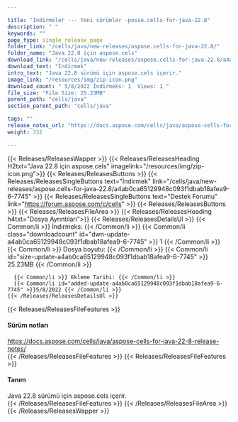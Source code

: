 ```yaml
---

title: "İndirmeler --- Yeni sürümler -posse.cells-for-java-22.8"
description: " "
keywords: ""
page_type: single_release_page
folder_link: "/cells/java/new-releases/aspose.cells-for-java-22.8/"
folder_name: "Java 22.8 için aspose.cels"
download_link: "/cells/java/new-releases/aspose.cells-for-java-22.8/a4ab0ca65129948c093f1dbab18afea9-6-7745"
download_text: "İndirmek"
intro_text: "Java 22.8 sürümü için aspose.cels içerir."
image_link: "/resources/img/zip-icon.png"
download_count: " 5/8/2022 İndirmeks: 1  Views: 1 "
file_size: "File Size: 25.23MB"
parent_path: "cells/java"
section_parent_path: "cells/java"

tags: ""
release_notes_url: "https://docs.aspose.com/cells/java/aspose-cells-for-java-22-8-release-notes/"
weight: 332

---
```


{{< Releases/ReleasesWapper >}}
  {{< Releases/ReleasesHeading H2txt="Java 22.8 için aspose.cels" imagelink="/resources/img/zip-icon.png">}}
  {{< Releases/ReleasesButtons >}}
    {{< Releases/ReleasesSingleButtons text="İndirmek" link="/cells/java/new-releases/aspose.cells-for-java-22.8/a4ab0ca65129948c093f1dbab18afea9-6-7745" >}}
    {{< Releases/ReleasesSingleButtons text="Destek Forumu" link="https://forum.aspose.com/c/cells" >}}
  {{< Releases/ReleasesButtons >}}
  {{< Releases/ReleasesFileArea >}}
    {{< Releases/ReleasesHeading h4txt="Dosya Ayrıntıları">}}
    {{< Releases/ReleasesDetailsUl >}}
      {{< Common/li >}} İndirmeks: {{< /Common/li >}}
      {{< Common/li class="downloadcount" id="dwn-update-a4ab0ca65129948c093f1dbab18afea9-6-7745" >}} 1 {{< /Common/li >}}
      {{< Common/li >}} Dosya boyutu: {{< /Common/li >}}
      {{< Common/li id="size-update-a4ab0ca65129948c093f1dbab18afea9-6-7745" >}} 25.23MB {{< /Common/li >}}

      {{< Common/li >}} Ekleme Tarihi: {{< /Common/li >}}
      {{< Common/li id="added-update-a4ab0ca65129948c093f1dbab18afea9-6-7745" >}}5/8/2022 {{< /Common/li >}}
    {{< /Releases/ReleasesDetailsUl >}}

  {{< Releases/ReleasesFileFeatures >}}
      <h4>Sürüm notları</h4><div><a href='https://docs.aspose.com/cells/java/aspose-cells-for-java-22-8-release-notes/'>https://docs.aspose.com/cells/java/aspose-cells-for-java-22-8-release-notes/</a></div>
  {{< /Releases/ReleasesFileFeatures >}}
  {{< Releases/ReleasesFileFeatures >}}
      <h4>Tanım</h4><div class="HTMLDescription">Java 22.8 sürümü için aspose.cels içerir.</div>
  {{< /Releases/ReleasesFileFeatures >}}
 {{< /Releases/ReleasesFileArea >}}
{{< /Releases/ReleasesWapper >}}


